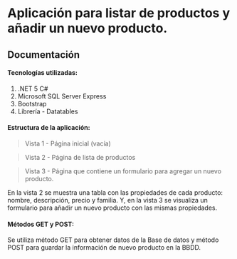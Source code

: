 # Aplicación para listar de productos y añadir un nuevo producto.
## Documentación

#### Tecnologías utilizadas:

1. .NET 5 C# 
2. Microsoft SQL Server Express
3. Bootstrap
4. Librería - Datatables

#### Estructura de la aplicación:

 > Vista 1 - Página inicial (vacía)
 
 > Vista 2 - Página de lista de productos
 
 > Vista 3 - Página que contiene un formulario para agregar un nuevo producto.

En la vista 2 se muestra una tabla con las propiedades de cada producto: nombre, descripción, precio y familia. 
Y, en la vista 3 se visualiza un formulario para añadir un nuevo producto con las mismas propiedades.

#### Métodos GET y POST:

Se utiliza método GET para obtener datos de la Base de datos y método POST para guardar la información de nuevo producto en la BBDD.

